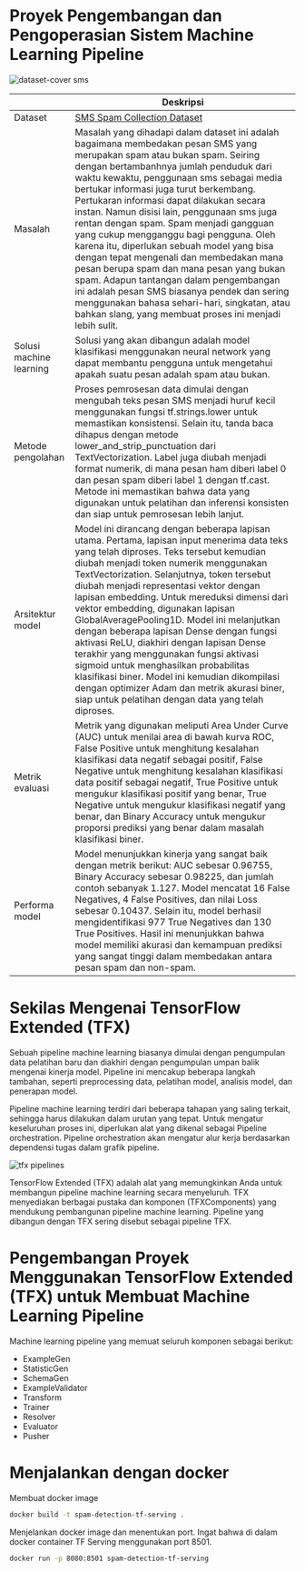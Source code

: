 # Proyek Pengembangan dan Pengoperasian Sistem Machine Learning Pipeline

![dataset-cover sms](https://github.com/user-attachments/assets/3b403244-2cc5-49d6-9e0d-5f0006412725)


| | Deskripsi |
| ----------- | ----------- |
| Dataset | [SMS Spam Collection Dataset](https://www.kaggle.com/datasets/uciml/sms-spam-collection-dataset) |
| Masalah | Masalah yang dihadapi dalam dataset ini adalah bagaimana membedakan pesan SMS yang merupakan spam atau bukan spam. Seiring dengan bertambanhnya jumlah penduduk dari waktu kewaktu, penggunaan sms sebagai media bertukar informasi juga turut berkembang. Pertukaran informasi dapat dilakukan secara instan. Namun disisi lain, penggunaan sms juga rentan dengan spam. Spam menjadi gangguan yang cukup mengganggu bagi pengguna. Oleh karena itu, diperlukan sebuah model yang bisa dengan tepat mengenali dan membedakan mana pesan berupa spam dan mana pesan yang bukan spam. Adapun tantangan dalam pengembangan ini adalah pesan SMS biasanya pendek dan sering menggunakan bahasa sehari-hari, singkatan, atau bahkan slang, yang membuat proses ini menjadi lebih sulit. |
| Solusi machine learning | Solusi yang akan dibangun adalah model klasifikasi menggunakan neural network yang dapat membantu pengguna untuk mengetahui apakah suatu pesan adalah spam atau bukan. |
| Metode pengolahan | Proses pemrosesan data dimulai dengan mengubah teks pesan SMS menjadi huruf kecil menggunakan fungsi tf.strings.lower untuk memastikan konsistensi. Selain itu, tanda baca dihapus dengan metode lower_and_strip_punctuation dari TextVectorization. Label juga diubah menjadi format numerik, di mana pesan ham diberi label 0 dan pesan spam diberi label 1 dengan tf.cast. Metode ini memastikan bahwa data yang digunakan untuk pelatihan dan inferensi konsisten dan siap untuk pemrosesan lebih lanjut. |
| Arsitektur model | Model ini dirancang dengan beberapa lapisan utama. Pertama, lapisan input menerima data teks yang telah diproses. Teks tersebut kemudian diubah menjadi token numerik menggunakan TextVectorization. Selanjutnya, token tersebut diubah menjadi representasi vektor dengan lapisan embedding. Untuk mereduksi dimensi dari vektor embedding, digunakan lapisan GlobalAveragePooling1D. Model ini melanjutkan dengan beberapa lapisan Dense dengan fungsi aktivasi ReLU, diakhiri dengan lapisan Dense terakhir yang menggunakan fungsi aktivasi sigmoid untuk menghasilkan probabilitas klasifikasi biner. Model ini kemudian dikompilasi dengan optimizer Adam dan metrik akurasi biner, siap untuk pelatihan dengan data yang telah diproses. |
| Metrik evaluasi | Metrik yang digunakan meliputi Area Under Curve (AUC) untuk menilai area di bawah kurva ROC, False Positive untuk menghitung kesalahan klasifikasi data negatif sebagai positif, False Negative untuk menghitung kesalahan klasifikasi data positif sebagai negatif, True Positive untuk mengukur klasifikasi positif yang benar, True Negative untuk mengukur klasifikasi negatif yang benar, dan Binary Accuracy untuk mengukur proporsi prediksi yang benar dalam masalah klasifikasi biner. |
| Performa model | Model menunjukkan kinerja yang sangat baik dengan metrik berikut: AUC sebesar 0.96755, Binary Accuracy sebesar 0.98225, dan jumlah contoh sebanyak 1.127. Model mencatat 16 False Negatives, 4 False Positives, dan nilai Loss sebesar 0.10437. Selain itu, model berhasil mengidentifikasi 977 True Negatives dan 130 True Positives. Hasil ini menunjukkan bahwa model memiliki akurasi dan kemampuan prediksi yang sangat tinggi dalam membedakan antara pesan spam dan non-spam. |

# Sekilas Mengenai TensorFlow Extended (TFX)

Sebuah pipeline machine learning biasanya dimulai dengan pengumpulan data pelatihan baru dan diakhiri dengan pengumpulan umpan balik mengenai kinerja model. Pipeline ini mencakup beberapa langkah tambahan, seperti preprocessing data, pelatihan model, analisis model, dan penerapan model.

Pipeline machine learning terdiri dari beberapa tahapan yang saling terkait, sehingga harus dilakukan dalam urutan yang tepat. Untuk mengatur keseluruhan proses ini, diperlukan alat yang dikenal sebagai Pipeline orchestration. Pipeline orchestration akan mengatur alur kerja berdasarkan dependensi tugas dalam grafik pipeline.

![tfx pipelines](https://github.com/user-attachments/assets/bbd40174-a75b-4391-a8b8-d26d0440ed3b)

TensorFlow Extended (TFX) adalah alat yang memungkinkan Anda untuk membangun pipeline machine learning secara menyeluruh. TFX menyediakan berbagai pustaka dan komponen (TFXComponents) yang mendukung pembangunan pipeline machine learning. Pipeline yang dibangun dengan TFX sering disebut sebagai pipeline TFX.


# Pengembangan Proyek Menggunakan TensorFlow Extended (TFX) untuk Membuat Machine Learning Pipeline
Machine learning pipeline yang memuat seluruh komponen sebagai berikut:
- ExampleGen
- StatisticGen
- SchemaGen
- ExampleValidator
- Transform
- Trainer
- Resolver
- Evaluator
- Pusher

# Menjalankan dengan docker

Membuat docker image 

```bash
docker build -t spam-detection-tf-serving .
```

Menjelankan docker image dan menentukan port. Ingat bahwa di dalam docker container TF Serving menggunakan port 8501.

```bash
docker run -p 8080:8501 spam-detection-tf-serving
```
